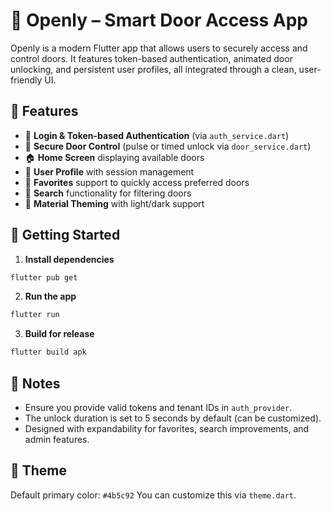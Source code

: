 # 🚪 Openly – Smart Door Access App

Openly is a modern Flutter app that allows users to securely access and control doors. It features token-based authentication, animated door unlocking, and persistent user profiles, all integrated through a clean, user-friendly UI.

## 📱 Features

- 🔐 **Login & Token-based Authentication** (via `auth_service.dart`)
- 🚪 **Secure Door Control** (pulse or timed unlock via `door_service.dart`)
- 🏠 **Home Screen** displaying available doors
- 👤 **User Profile** with session management
- 💚 **Favorites** support to quickly access preferred doors
- 🔎 **Search** functionality for filtering doors
- 🌙 **Material Theming** with light/dark support

## 🚀 Getting Started

1. **Install dependencies**

```bash
flutter pub get
```

2. **Run the app**

```bash
flutter run
```

3. **Build for release**

```bash
flutter build apk
```

## 🧪 Notes

- Ensure you provide valid tokens and tenant IDs in `auth_provider`.
- The unlock duration is set to 5 seconds by default (can be customized).
- Designed with expandability for favorites, search improvements, and admin features.

## 🎨 Theme

Default primary color: `#4b5c92`
You can customize this via `theme.dart`.
